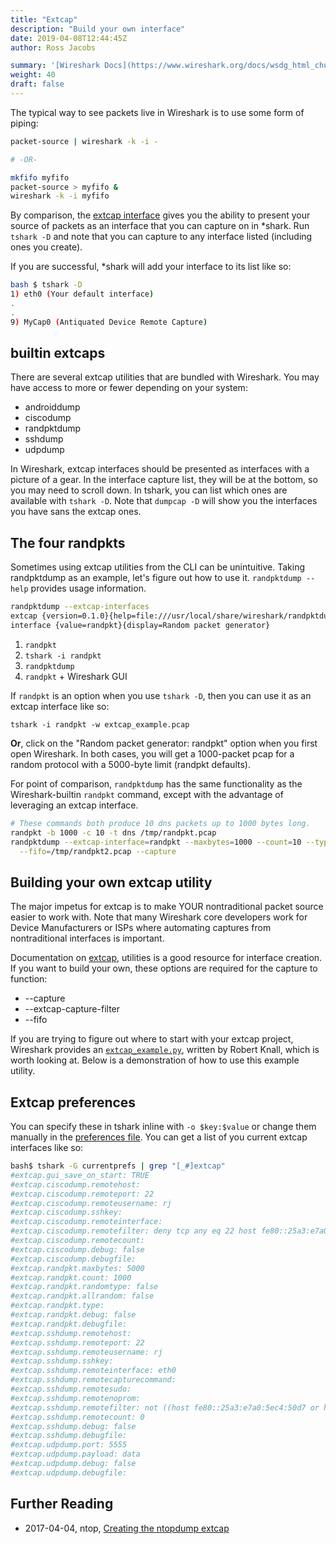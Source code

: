```yaml
---
title: "Extcap"
description: "Build your own interface"
date: 2019-04-08T12:44:45Z
author: Ross Jacobs

summary: '[Wireshark Docs](https://www.wireshark.org/docs/wsdg_html_chunked/ChCaptureExtcap.html) | [Code](https://github.com/wireshark/wireshark/tree/master/extcap) | [Example by ntop](https://www.ntop.org/pf_ring/capture-filter-extract-traffic-using-wireshark-and-pf_ring/)'
weight: 40
draft: false
---
```


The typical way to see packets live in Wireshark is to use some form of piping:

```bash
packet-source | wireshark -k -i -

# -OR-

mkfifo myfifo
packet-source > myfifo &
wireshark -k -i myfifo
```

By comparison, the [extcap interface](https://www.wireshark.org/docs/man-pages/extcap.html) gives you the
ability to present your source of packets as an interface that you can capture
on in *shark. Run `tshark -D` and note that you can capture to any interface
listed (including ones you create).

If you are successful, *shark will add your interface to its list like so:

```bash
bash $ tshark -D
1) eth0 (Your default interface)
.
.
9) MyCap0 (Antiquated Device Remote Capture) 
```

## builtin extcaps

There are several extcap utilities that are bundled with Wireshark.
You may have access to more or fewer depending on your system:

- androiddump
- ciscodump
- randpktdump
- sshdump
- udpdump

In Wireshark, extcap interfaces should be presented as interfaces with a picture
of a gear. In the interface capture list, they will be at the bottom, so you may
need to scroll down. In tshark, you can list which ones are available with
`tshark -D`. Note that `dumpcap -D` will show you the interfaces you have sans
the extcap ones.

## The four randpkts

Sometimes using extcap utilities from the CLI can be unintuitive. 
Taking randpktdump as an example, let's figure out how to use it. 
`randpktdump --help` provides usage information. 

```bash
randpktdump --extcap-interfaces
extcap {version=0.1.0}{help=file:///usr/local/share/wireshark/randpktdump.html}
interface {value=randpkt}{display=Random packet generator}
```

1. `randpkt`
1. `tshark -i randpkt`
1. `randpktdump`
1. `randpkt` + Wireshark GUI

If `randpkt` is an option when you use `tshark -D`, then you can use it as an
extcap interface like so: 

    tshark -i randpkt -w extcap_example.pcap

__Or__, click on the "Random packet generator: randpkt" option when you first open
Wireshark. In both cases, you will get a 1000-packet pcap for a random protocol
with a 5000-byte limit (randpkt defaults).


For point of comparison, `randpktdump` has the same functionality as the
Wireshark-builtin `randpkt` command, except with the advantage of leveraging an
extcap interface.

```bash
# These commands both produce 10 dns packets up to 1000 bytes long.
randpkt -b 1000 -c 10 -t dns /tmp/randpkt.pcap
randpktdump --extcap-interface=randpkt --maxbytes=1000 --count=10 --type=dns \
  --fifo=/tmp/randpkt2.pcap --capture
```

## Building your own extcap utility

The major impetus for extcap is to make YOUR nontraditional packet source
easier to work with. Note that many Wireshark core developers work for
Device Manufacturers or ISPs where automating captures from nontraditional
interfaces is important. 

Documentation on
[extcap](https://www.wireshark.org/docs/wsdg_html_chunked/ChCaptureExtcap.html),
utilities is a good resource for interface creation. If you want to build your
own, these options are required for the capture to function:

- --capture
- --extcap-capture-filter 
- --fifo

If you are trying to figure out where to start with your extcap project,
Wireshark provides an
[`extcap_example.py`](https://github.com/wireshark/wireshark/blob/master/doc/extcap_example.py),
written by Robert Knall, which is worth looking at. Below is a demonstration of
how to use this example utility.
<script id="asciicast-nt1WaIPrYEyrO1uxmnlnBbpvX" src="https://asciinema.org/a/nt1WaIPrYEyrO1uxmnlnBbpvX.js" async></script>

## Extcap preferences

You can specify these in tshark inline with `-o $key:$value` or change them manually in the [preferences file](/packetcraft/profiles).
You can get a list of you current extcap interfaces like so:

```bash
bash$ tshark -G currentprefs | grep "[_#]extcap"
#extcap.gui_save_on_start: TRUE
#extcap.ciscodump.remotehost: 
#extcap.ciscodump.remoteport: 22
#extcap.ciscodump.remoteusername: rj
#extcap.ciscodump.sshkey: 
#extcap.ciscodump.remoteinterface: 
#extcap.ciscodump.remotefilter: deny tcp any eq 22 host fe80::25a3:e7a0:5ec4:50d7, deny tcp any eq 22 host 10.0.2.15, permit ip any any
#extcap.ciscodump.remotecount: 
#extcap.ciscodump.debug: false
#extcap.ciscodump.debugfile: 
#extcap.randpkt.maxbytes: 5000
#extcap.randpkt.count: 1000
#extcap.randpkt.randomtype: false
#extcap.randpkt.allrandom: false
#extcap.randpkt.type: 
#extcap.randpkt.debug: false
#extcap.randpkt.debugfile: 
#extcap.sshdump.remotehost: 
#extcap.sshdump.remoteport: 22
#extcap.sshdump.remoteusername: rj
#extcap.sshdump.sshkey: 
#extcap.sshdump.remoteinterface: eth0
#extcap.sshdump.remotecapturecommand: 
#extcap.sshdump.remotesudo: 
#extcap.sshdump.remotenoprom: 
#extcap.sshdump.remotefilter: not ((host fe80::25a3:e7a0:5ec4:50d7 or host 10.0.2.15) and port 22)
#extcap.sshdump.remotecount: 0
#extcap.sshdump.debug: false
#extcap.sshdump.debugfile: 
#extcap.udpdump.port: 5555
#extcap.udpdump.payload: data
#extcap.udpdump.debug: false
#extcap.udpdump.debugfile: 
```

## Further Reading

- 2017-04-04, ntop, [Creating the ntopdump extcap](https://www.ntop.org/pf_ring/capture-filter-extract-traffic-using-wireshark-and-pf_ring/)
